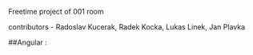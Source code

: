 Freetime project of 001 room

contributors - Radoslav Kucerak, Radek Kocka, Lukas Linek, Jan Plavka

##Angular :

